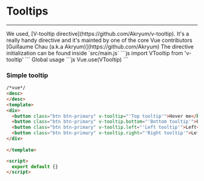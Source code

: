 # Tooltips

<hr>
We used, [V-tooltip directive](https://github.com/Akryum/v-tooltip).
It's a really handy directive and it's mainted by one of the core Vue contributors [Guillaume Chau (a.k.a Akryum)](https://github.com/Akryum)
The directive initialization can be found inside `src/main.js`
```js
import VTooltip from 'v-tooltip'
```
Global usage
```js
Vue.use(VTooltip)
```

### Simple tooltip
```html
/*vue*/
<desc>
</desc>
<template>
<div>
  <button class="btn btn-primary" v-tooltip="'Top tooltip'">Hover me</button>
  <button class="btn btn-primary" v-tooltip.bottom="'Bottom tooltip'">Bottom</button>
  <button class="btn btn-primary" v-tooltip.left="'Left tooltip'">Left</button>
  <button class="btn btn-primary" v-tooltip.right="'Right tooltip'">Left</button>
</div>
  
</template>

<script>
  export default {}
</script>
```

